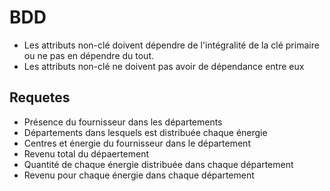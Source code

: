 # BDD

 - Les attributs non-clé doivent dépendre de l'intégralité de la clé primaire ou ne pas en dépendre du tout.
 - Les attributs non-clé ne doivent pas avoir de dépendance entre eux

## Requetes

 - Présence du fournisseur dans les départements
 - Départements dans lesquels est distribuée chaque énergie
 - Centres et énergie du fournisseur dans le département
 - Revenu total du dépaertement
 - Quantité de chaque énergie distribuée dans chaque département
 - Revenu pour chaque énergie dans chaque département